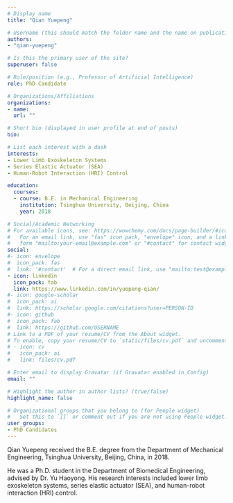 ```yaml
---
# Display name
title: "Qian Yuepeng"

# Username (this should match the folder name and the name on publications)
authors:
- "qian-yuepeng"

# Is this the primary user of the site?
superuser: false

# Role/position (e.g., Professor of Artificial Intelligence)
role: PhD Candidate

# Organizations/Affiliations
organizations:
- name: 
  url: ""

# Short bio (displayed in user profile at end of posts)
bio: 

# List each interest with a dash
interests:
- Lower Limb Exoskeleton Systems
- Series Elastic Actuator (SEA)
- Human-Robot Interaction (HRI) Control

education:
  courses:
  - course: B.E. in Mechanical Engineering
    institution: Tsinghua University, Beijing, China
    year: 2018

# Social/Academic Networking
# For available icons, see: https://wowchemy.com/docs/page-builder/#icons
#   For an email link, use "fas" icon pack, "envelope" icon, and a link in the
#   form "mailto:your-email@example.com" or "#contact" for contact widget.
social:
#- icon: envelope
#  icon_pack: fas
#  link: '#contact'  # For a direct email link, use "mailto:test@example.org".
- icon: linkedin
  icon_pack: fab
  link: https://www.linkedin.com/in/yuepeng-qian/
#- icon: google-scholar
#  icon_pack: ai
#  link: https://scholar.google.com/citations?user=PERSON-ID
#- icon: github
#  icon_pack: fab
#  link: https://github.com/USERNAME
# Link to a PDF of your resume/CV from the About widget.
# To enable, copy your resume/CV to `static/files/cv.pdf` and uncomment the lines below.
# - icon: cv
#   icon_pack: ai
#   link: files/cv.pdf

# Enter email to display Gravatar (if Gravatar enabled in Config)
email: ""

# Highlight the author in author lists? (true/false)
highlight_name: false

# Organizational groups that you belong to (for People widget)
#   Set this to `[]` or comment out if you are not using People widget.
user_groups:
- PhD Candidates
---
```


Qian Yuepeng received the B.E. degree from the Department of Mechanical Engineering, Tsinghua University, Beijing, China, in 2018.

He was a Ph.D. student in the Department of Biomedical Engineering, advised by Dr. Yu Haoyong. His research interests included lower limb exoskeleton systems, series elastic actuator (SEA), and human-robot interaction (HRI) control.
